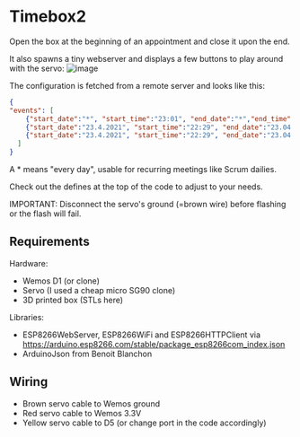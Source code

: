 # Timebox2

Open the box at the beginning of an appointment  and close it upon the end.

It also spawns a tiny webserver and displays a few buttons to play around with the servo:
![image](https://user-images.githubusercontent.com/14030572/115965508-e2aa8400-a529-11eb-8280-4dfb74f9c76d.png)


The configuration is fetched from a remote server and looks like this:
```json
{
"events": [
    {"start_date":"*", "start_time":"23:01", "end_date":"*","end_time":"22:30"},
    {"start_date":"23.4.2021", "start_time":"22:29", "end_date":"23.04.2021","end_time":"22:30"},
    {"start_date":"23.4.2021", "start_time":"22:29", "end_date":"23.04.2021","end_time":"22:30"}
  ]
}
```
A * means "every day", usable for recurring meetings like Scrum dailies.

Check out the defines at the top of the code to adjust to your needs.

IMPORTANT: Disconnect the servo's ground (=brown wire) before flashing or the flash will fail.

## Requirements

Hardware:

- Wemos D1 (or clone)
- Servo (I used a cheap micro SG90 clone)
- 3D printed box (STLs here)

Libraries:

- ESP8266WebServer, ESP8266WiFi and ESP8266HTTPClient via https://arduino.esp8266.com/stable/package_esp8266com_index.json
- ArduinoJson from Benoit Blanchon


## Wiring

- Brown servo cable to Wemos ground
- Red servo cable to Wemos 3.3V
- Yellow servo cable to D5 (or change port in the code accordingly)
